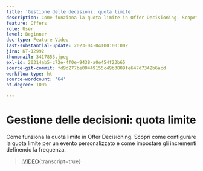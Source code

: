 ```yaml
---
title: 'Gestione delle decisioni: quota limite'
description: Come funziona la quota limite in Offer Decisioning. Scopri come configurare la quota limite per un evento personalizzato e come impostare gli incrementi definendo la frequenza.
feature: Offers
role: User
level: Beginner
doc-type: Feature Video
last-substantial-update: 2023-04-04T00:00:00Z
jira: KT-12992
thumbnail: 3417853.jpeg
exl-id: 20314ab5-c72e-4f0e-9438-a0e454f23b65
source-git-commit: fd9d277be00449155c49b3809fe647d7342b6acd
workflow-type: ht
source-wordcount: '64'
ht-degree: 100%

---
```


# Gestione delle decisioni: quota limite

Come funziona la quota limite in Offer Decisioning. Scopri come configurare la quota limite per un evento personalizzato e come impostare gli incrementi definendo la frequenza.

>[!VIDEO](https://video.tv.adobe.com/v/3417853/?quality=12&learn=on){transcript=true}
